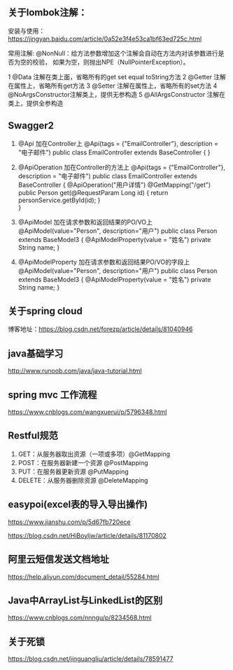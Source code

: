 ## 关于lombok注解：
安装与使用：https://jingyan.baidu.com/article/0a52e3f4e53ca1bf63ed725c.html

常用注解:
@NonNull：给方法参数增加这个注解会自动在方法内对该参数进行是否为空的校验，
如果为空，则抛出NPE（NullPointerException）。

1 @Data 注解在类上面，省略所有的get set equal toString方法 
2 @Getter 注解在属性上，省略所有get方法 
3 @Setter 注解在属性上，省略所有的set方法 
4 @NoArgsConstructor注解类上，提供无参构造 
5 @AllArgsConstructor 注解在类上，提供全参构造

## Swagger2 
1. @Api  加在Controller上 
   @Api(tags = {"EmailController"}, description = "电子邮件")
   public class EmailController extends BaseController {
   }

2. @ApiOperation 加在Controller的方法上
   @Api(tags = {"EmailController"}, description = "电子邮件")
   public class EmailController extends BaseController {
        @ApiOperation("用户详情")
        @GetMapping("/get")
        public Person get(@RequestParam Long id) {
            return personService.getById(id);
        }       
   }
   
3. @ApiModel 加在请求参数和返回结果的PO/VO上
   @ApiModel(value="Person", description="用户")
   public class Person extends BaseModel3 {
        @ApiModelProperty(value = "姓名")
        private String name;
   }
   
4. @ApiModelProperty 加在请求参数和返回结果PO/VO的字段上
   @ApiModel(value="Person", description="用户")
   public class Person extends BaseModel3 {
        @ApiModelProperty(value = "姓名")
        private String name;
   }

## 关于spring cloud
博客地址：https://blog.csdn.net/forezp/article/details/81040946

## java基础学习
http://www.runoob.com/java/java-tutorial.html

## spring mvc 工作流程
https://www.cnblogs.com/wangxuerui/p/5796348.html

## Restful规范
1. GET：从服务器取出资源（一项或多项）@GetMapping
2. POST：在服务器新建一个资源 @PostMapping
3. PUT：在服务器更新资源 @PutMapping
4. DELETE：从服务器删除资源 @DeleteMapping

## easypoi(excel表的导入导出操作)
https://www.jianshu.com/p/5d67fb720ece

https://blog.csdn.net/HiBoyljw/article/details/81170802

## 阿里云短信发送文档地址 
https://help.aliyun.com/document_detail/55284.html

## Java中ArrayList与LinkedList的区别
https://www.cnblogs.com/nnngu/p/8234568.html

## 关于死锁
https://blog.csdn.net/jinguangliu/article/details/78591477






